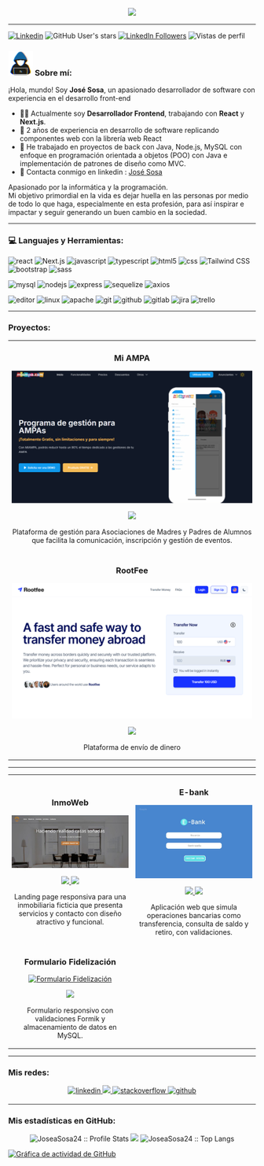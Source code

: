 <!--
**JoseaSosa24/JoseaSosa24** is a ✨ _special_ ✨ repository because its `README.md` (this file) appears on your GitHub profile.

Here are some ideas to get you started:

- 🔭 I’m currently working on ...
- 🌱 I’m currently learning ...
- 👯 I’m looking to collaborate on ...
- 🤔 I’m looking for help with ...
- 💬 Ask me about ...
- 📫 How to reach me: ...
- 😄 Pronouns: ...
- ⚡ Fun fact: ...
-->

<p align="center"><img src="https://i.imgur.com/A6bWGFl.gif"/></p>
<!--<p align="center"> 
  Visitor count<br>
  <img src="https://profile-counter.glitch.me/JoseaSosa24/count.svg" />
</p>-->


---
[![Linkedin](https://img.shields.io/badge/-LinkedIn-blue?style=flat&logo=Linkedin&logoColor=white)](https://www.linkedin.com/in/joseasosa24/)
![GitHub User's stars](https://img.shields.io/github/stars/joseasosa24)
[![LinkedIn Followers](https://img.shields.io/badge/In-5,000-blue?style=flat-square&logo=linkedin)](https://www.linkedin.com/in/joseasosa24/)
![Vistas de perfil](https://komarev.com/ghpvc/?username=joseasosa24)

### <picture><img src = "https://github.com/0xAbdulKhalid/0xAbdulKhalid/raw/main/assets/mdImages/about_me.gif" width = 50px></picture> **Sobre mí:**


<p width="45%" align="left">
¡Hola, mundo! Soy <b>José Sosa</b>, un apasionado desarrollador de software con experiencia en el desarrollo front-end
  <ul>
    <li>👨‍💻 Actualmente soy <b>Desarrollador Frontend</b>, trabajando con <b>React</b> y <b>Next.js</b>.</li>
    <!--<li>🏢 I'm working for <b>Infomaniak Network</b> & <b>LinIT</b></li>-->
    <li>🌱 2 años de experiencia en desarrollo de software replicando componentes web con la librería web React</b></li>
    <li>💬 He trabajado en proyectos de back con Java, Node.js, MySQL con enfoque en programación orientada a objetos (POO) con Java e implementación de patrones de diseño como MVC.</li>
    <li>📮 Contacta conmigo en linkedin : <a href="https://www.linkedin.com/in/joseasosa24/" target="_blank">José Sosa</a>
  <p>
  </ul>
Apasionado por la informática y la programación.
<br> Mi objetivo primordial en la vida es dejar huella en las personas por medio de todo lo que haga, especialmente en esta profesión, 
para así inspirar e impactar y seguir generando un buen cambio en la sociedad.<br>

</p>
<!--[![Gmail](https://img.shields.io/badge/-Gmail-c14438?style=flat&logo=Gmail&logoColor=white)](mailto:Fernando.Roldan.Zafra@gmail.com)-->

---
### :computer: Languajes y Herramientas:
<p align="left"> 
  <img src="https://img.shields.io/badge/React-20232A?style=for-the-badge&logo=react&logoColor=61DAFB" alt="react" /> 
  <img src="https://img.shields.io/badge/Next.js-000000?style=for-the-badge&logo=nextdotjs&logoColor=white" alt="Next.js" />
  <img src="https://img.shields.io/badge/JavaScript-323330?style=for-the-badge&logo=javascript&logoColor=F7DF1E" alt="javascript" />
  <img src="https://img.shields.io/badge/TypeScript-007ACC?style=for-the-badge&logo=typescript&logoColor=white" alt="typescript" />
  <img src="https://img.shields.io/badge/HTML5-E34F26?style=for-the-badge&logo=html5&logoColor=white" alt="html5" />
  <img src="https://img.shields.io/badge/CSS3-1572B6?style=for-the-badge&logo=css3&logoColor=white" alt="css" />
  <img src="https://img.shields.io/badge/Tailwind_CSS-38B2AC?style=for-the-badge&logo=tailwind-css&logoColor=white" alt="Tailwind CSS" />
  <img src="https://img.shields.io/badge/Bootstrap-563D7C?style=for-the-badge&logo=bootstrap&logoColor=white" alt="bootstrap" />
  <img src="https://img.shields.io/badge/SASS-hotpink.svg?style=for-the-badge&logo=SASS&logoColor=white" alt="sass" />
</p>
<p align="left"> 
 <!--  <img src="https://img.shields.io/badge/java-%23ED8B00.svg?style=for-the-badge&logo=openjdk&logoColor=white" alt="java" /> -->
  <img src="https://img.shields.io/badge/MySQL-005C84?style=for-the-badge&logo=mysql&logoColor=white" alt="mysql" /> 
  <img src="https://img.shields.io/badge/Node%20js-339933?style=for-the-badge&logo=nodedotjs&logoColor=white" alt="nodejs" />
  <img src="https://img.shields.io/badge/Express%20js-000000?style=for-the-badge&logo=express&logoColor=white" alt="express" />
  <img src="https://img.shields.io/badge/Sequelize-52B0E7?style=for-the-badge&logo=Sequelize&logoColor=white" alt="sequelize" />
  <img src="https://img.shields.io/badge/axios-671ddf?&style=for-the-badge&logo=axios&logoColor=white" alt="axios" />
<!--   <img src="https://img.shields.io/badge/Python-FFD43B?style=for-the-badge&logo=python&logoColor=blue" alt="python" /> -->
  
</p>
<p align="left"> 
  <img src="https://img.shields.io/badge/VSCode-0078D4?style=for-the-badge&logo=visual%20studio%20code&logoColor=white" alt="editor" />
 <!--  <img src="https://img.shields.io/badge/IntelliJIDEA-000000.svg?style=for-the-badge&logo=intellij-idea&logoColor=white" alt="ide" />  -->
  <img src="https://img.shields.io/badge/Linux-FCC624?style=for-the-badge&logo=linux&logoColor=black" alt="linux" />
  <img src="https://img.shields.io/badge/apache-%23D42029.svg?style=for-the-badge&logo=apache&logoColor=white" alt="apache" />
  <img src="https://img.shields.io/badge/git-%23F05033.svg?style=for-the-badge&logo=git&logoColor=white" alt="git" />
  <img src="https://img.shields.io/badge/github-%23121011.svg?style=for-the-badge&logo=github&logoColor=white" alt="github" />
  <img src="https://img.shields.io/badge/gitlab-%23181717.svg?style=for-the-badge&logo=gitlab&logoColor=white" alt="gitlab" />
  <img src="https://img.shields.io/badge/Jira-0052CC?style=for-the-badge&logo=Jira&logoColor=white" alt="jira" />
  <img src="https://img.shields.io/badge/Trello-0052CC?style=for-the-badge&logo=trello&logoColor=white" alt="trello" />
</p>

---

### Proyectos:

<div align="center">
  <table>
    <tr>
      <td width="100%">
        <h3 align="center">Mi AMPA</h3>
        <div align="center">
          <a href="https://miampa.com/" target="_blank">
            <img src="https://github.com/JoseaSosa24/JoseaSosa24/blob/main/Imagenes/vitaprevia-miampa.png" width="100%" alt="Mi AMPA"></a>
          <p>
            <a href="https://miampa.com/" target="_blank">
              <img src="https://img.shields.io/badge/-Website-green?style=for-the-badge&color=4280ce">
            </a>
          </p>
          <p>Plataforma de gestión para Asociaciones de Madres y Padres de Alumnos que facilita la comunicación, inscripción y gestión de eventos.</p>
        </div>
      </td>
    </tr>
    <tr>
      <td width="100%">
        <h3 align="center">RootFee</h3>
        <div align="center">
          <a href="https://rootfee.com/" target="_blank">
            <img src="https://github.com/JoseaSosa24/JoseaSosa24/blob/main/Imagenes/vitaprevia-rootfee.png" width="100%" alt="RootFee"></a>
          <p>
            <a href="https://rootfee.com/" target="_blank">
              <img src="https://img.shields.io/badge/-Website-green?style=for-the-badge&color=4280ce">
            </a>
          </p>
          <p>Plataforma de envío de dinero</p>
        </div>
      </td>
    </tr>
  </table>
</div>

---

<div align="center">
  <table>
    <tr>
      <td width="50%">
        <h3 align="center">InmoWeb</h3>
        <div align="center">
          <a href="https://joseasosa24.github.io/web-inmobiliaria/" target="_blank">
            <img src="https://github.com/JoseaSosa24/JoseaSosa24/blob/main/Imagenes/vitaprevia-inmoweb.jpg" width="100%" alt="InmoWeb"></a>
          <p>
            <a href="https://github.com/JoseaSosa24/web-inmobiliaria" target="_blank">
              <img src="https://img.shields.io/badge/CÓDIGO-ff9?style=for-the-badge&logo=github&logoColor=black">
            </a>
            <a href="https://joseasosa24.github.io/web-inmobiliaria/" target="_blank">
              <img src="https://img.shields.io/badge/-Website-green?style=for-the-badge&color=bf7839">
            </a>
          </p>
          <p>Landing page responsiva para una inmobiliaria ficticia que presenta servicios y contacto con diseño atractivo y funcional.</p>
        </div>
      </td>
      <td width="50%">
        <h3 align="center">E-bank</h3>
        <div align="center">
          <a href="https://e-bank1.netlify.app/" target="_blank">
            <img src="https://github.com/JoseaSosa24/JoseaSosa24/blob/main/Imagenes/vistaprevia-ebank.jpg" width="100%" alt="E-bank"></a>
          <p>
            <a href="https://github.com/JoseaSosa24/e-bank" target="_blank">
              <img src="https://img.shields.io/badge/CÓDIGO-ff9?style=for-the-badge&logo=github&logoColor=black">
            </a>
            <a href="https://e-bank1.netlify.app/" target="_blank">
              <img src="https://img.shields.io/badge/-Website-green?style=for-the-badge&color=4280ce">
            </a>
          </p>
          <p>Aplicación web que simula operaciones bancarias como transferencia, consulta de saldo y retiro, con validaciones.</p>
        </div>
      </td>
    </tr>
    <tr>
      <td width="50%">
        <h3 align="center">Formulario Fidelización</h3>
        <div align="center">
          <a href="https://github.com/JoseaSosa24/formulario-fidelizacion" target="_blank">
            <img src="https://i.postimg.cc/zDMvrg9h/Formulario-fidelizacion.png" width="100%" alt="Formulario Fidelización"></a>
          <p>
            <a href="https://github.com/JoseaSosa24/formulario-fidelizacion" target="_blank">
              <img src="https://img.shields.io/badge/CÓDIGO-ff9?style=for-the-badge&logo=github&logoColor=black">
            </a>
          </p>
          <p>Formulario responsivo con validaciones Formik y almacenamiento de datos en MySQL.</p>
        </div>
      </td>
    </tr>
  </table>
</div>


---

### Mis redes:

<div align="center">
  <a href="https://www.linkedin.com/in/joseasosa24/" target="_blank">
  <img src=https://img.shields.io/badge/linkedin-%231E77B5.svg?&style=for-the-badge&logo=linkedin&logoColor=white alt=linkedin style="margin-bottom: 5px;" />
  </a>
  <a href="https://www.instagram.com/joseasosa24/" target="_blank">
  <img src="https://img.shields.io/badge/Instagram-E4405F?style=for-the-badge&logo=instagram&logoColor=white" />
  </a>
  <a href="https://es.stackoverflow.com/users/311382/jose-sosa" target="_blank">
  <img src=https://img.shields.io/badge/stackoverflow-%23F28032.svg?&style=for-the-badge&logo=stackoverflow&logoColor=white alt=stackoverflow style="margin-bottom: 5px;" />
  </a>
  <a href="https://github.com/joseasosa24" target="_blank">
  <img src=https://img.shields.io/badge/github-%2324292e.svg?&style=for-the-badge&logo=github&logoColor=white alt=github style="margin-bottom: 5px;" />
  </a>  
</div>  

---

### Mis estadísticas en GitHub:

<p align="center">
      <img src="https://github-readme-stats.vercel.app/api?username=JoseaSosa24&show_icons=true&hide_border=true&title_color=47b5ff&icon_color=256D85&text_color=c9d1d9&bg_color=0d1117" alt="JoseaSosa24 :: Profile Stats" />
      <img height="auto" src="https://github-readme-streak-stats.herokuapp.com/?user=JoseaSosa24&theme=black-ice&hide_border=true&stroke=06283d&background=0D1117&ring=47b5ff&fire=256d85&currStreakLabel=47b5ff"/>
      <img src="https://github-readme-stats.vercel.app/api/top-langs/?username=JoseaSosa24&layout=compact&title_color=47b5ff&bg_color=0d1117&hide_border=true&text_color=ffffff"" alt="JoseaSosa24 :: Top Langs" />
      
  [![Gráfica de actividad de GitHub](https://github-readme-activity-graph.vercel.app/graph?username=JoseaSosa24&theme=react-dark)](https://github.com/ashutosh00710/github-readme-activity-graph)
</p>
<!--<p align="center"></p>-->

